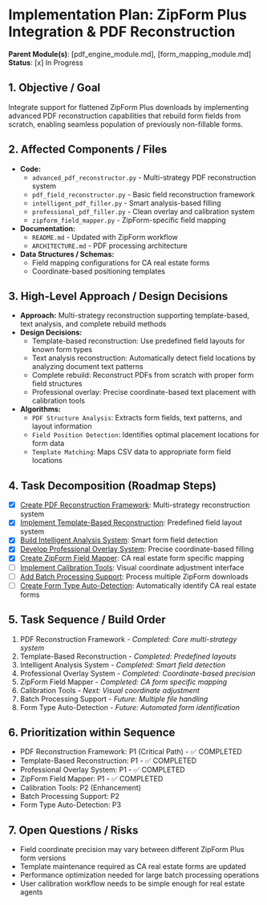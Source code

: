 # Implementation Plan: ZipForm Plus Integration & PDF Reconstruction

**Parent Module(s)**: [pdf_engine_module.md], [form_mapping_module.md]
**Status**: [x] In Progress

## 1. Objective / Goal
Integrate support for flattened ZipForm Plus downloads by implementing advanced PDF reconstruction capabilities that rebuild form fields from scratch, enabling seamless population of previously non-fillable forms.

## 2. Affected Components / Files
* **Code:**
  * `advanced_pdf_reconstructor.py` - Multi-strategy PDF reconstruction system
  * `pdf_field_reconstructor.py` - Basic field reconstruction framework  
  * `intelligent_pdf_filler.py` - Smart analysis-based filling
  * `professional_pdf_filler.py` - Clean overlay and calibration system
  * `zipform_field_mapper.py` - ZipForm-specific field mapping
* **Documentation:**
  * `README.md` - Updated with ZipForm workflow
  * `ARCHITECTURE.md` - PDF processing architecture
* **Data Structures / Schemas:**
  * Field mapping configurations for CA real estate forms
  * Coordinate-based positioning templates

## 3. High-Level Approach / Design Decisions
* **Approach:** Multi-strategy reconstruction supporting template-based, text analysis, and complete rebuild methods
* **Design Decisions:**
  * Template-based reconstruction: Use predefined field layouts for known form types
  * Text analysis reconstruction: Automatically detect field locations by analyzing document text patterns
  * Complete rebuild: Reconstruct PDFs from scratch with proper form field structures
  * Professional overlay: Precise coordinate-based text placement with calibration tools
* **Algorithms:**
  * `PDF Structure Analysis`: Extracts form fields, text patterns, and layout information
  * `Field Position Detection`: Identifies optimal placement locations for form data
  * `Template Matching`: Maps CSV data to appropriate form field locations

## 4. Task Decomposition (Roadmap Steps)
* [x] [Create PDF Reconstruction Framework](advanced_pdf_reconstructor.py): Multi-strategy reconstruction system
* [x] [Implement Template-Based Reconstruction](pdf_field_reconstructor.py): Predefined field layout system
* [x] [Build Intelligent Analysis System](intelligent_pdf_filler.py): Smart form field detection
* [x] [Develop Professional Overlay System](professional_pdf_filler.py): Precise coordinate-based filling
* [x] [Create ZipForm Field Mapper](zipform_field_mapper.py): CA real estate form specific mapping
* [ ] [Implement Calibration Tools](calibration_system): Visual coordinate adjustment interface
* [ ] [Add Batch Processing Support](batch_processor): Process multiple ZipForm downloads
* [ ] [Create Form Type Auto-Detection](form_detector): Automatically identify CA real estate forms

## 5. Task Sequence / Build Order
1. PDF Reconstruction Framework - *Completed: Core multi-strategy system*
2. Template-Based Reconstruction - *Completed: Predefined layouts*  
3. Intelligent Analysis System - *Completed: Smart field detection*
4. Professional Overlay System - *Completed: Coordinate-based precision*
5. ZipForm Field Mapper - *Completed: CA form specific mapping*
6. Calibration Tools - *Next: Visual coordinate adjustment*
7. Batch Processing Support - *Future: Multiple file handling*
8. Form Type Auto-Detection - *Future: Automated form identification*

## 6. Prioritization within Sequence
* PDF Reconstruction Framework: P1 (Critical Path) - ✅ COMPLETED
* Template-Based Reconstruction: P1 - ✅ COMPLETED
* Professional Overlay System: P1 - ✅ COMPLETED
* ZipForm Field Mapper: P1 - ✅ COMPLETED
* Calibration Tools: P2 (Enhancement)
* Batch Processing Support: P2
* Form Type Auto-Detection: P3

## 7. Open Questions / Risks
* Field coordinate precision may vary between different ZipForm Plus form versions
* Template maintenance required as CA real estate forms are updated
* Performance optimization needed for large batch processing operations
* User calibration workflow needs to be simple enough for real estate agents
